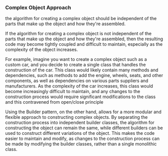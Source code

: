 ### Complex Object Approach

the algorithm for creating a complex object should be independent of the
parts that make up the object and how they're assembled.

If the algorithm for creating a complex object is not independent of the parts that make up the object and how they're
assembled, then the resulting code may become tightly coupled and difficult to maintain, especially as the complexity of
the object increases.

For example, imagine you want to create a complex object such as a custom car, and you decide to create a single class
that handles the construction of the car. This class would likely contain many methods and dependencies, such as methods
to add the engine, wheels, seats, and other components, as well as dependencies on various parts suppliers and
manufacturers. As the complexity of the car increases, this class would become increasingly difficult to maintain, and
any changes to the construction process would require significant modifications to the class and this contravened from
open/close principle

Using the Builder pattern, on the other hand, allows for a more modular and flexible approach to constructing complex
objects. By separating the construction process into independent builder classes, the algorithm for constructing the
object can remain the same, while different builders can be used to construct different variations of the object. This
makes the code easier to maintain and modify, as changes to the construction process can be made by modifying the
builder classes, rather than a single monolithic class.